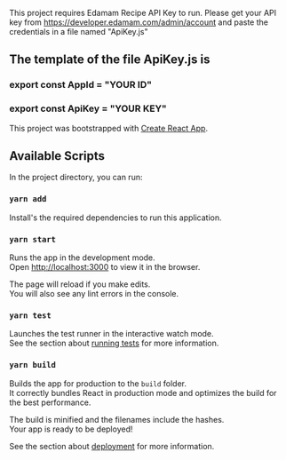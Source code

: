 This project requires Edamam Recipe API Key to run.
Please get your API key from https://developer.edamam.com/admin/account and paste the credentials in a file named "ApiKey.js"
## The template of the file ApiKey.js is
### export const AppId = "YOUR ID"
### export const ApiKey = "YOUR KEY"



This project was bootstrapped with [Create React App](https://github.com/facebook/create-react-app).

## Available Scripts

In the project directory, you can run:

### `yarn add`
Install's the required dependencies to run this application.

### `yarn start`

Runs the app in the development mode.<br />
Open [http://localhost:3000](http://localhost:3000) to view it in the browser.

The page will reload if you make edits.<br />
You will also see any lint errors in the console.

### `yarn test`

Launches the test runner in the interactive watch mode.<br />
See the section about [running tests](https://facebook.github.io/create-react-app/docs/running-tests) for more information.

### `yarn build`

Builds the app for production to the `build` folder.<br />
It correctly bundles React in production mode and optimizes the build for the best performance.

The build is minified and the filenames include the hashes.<br />
Your app is ready to be deployed!

See the section about [deployment](https://facebook.github.io/create-react-app/docs/deployment) for more information.
